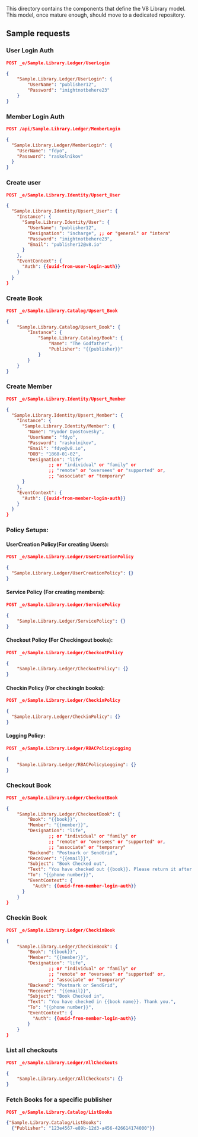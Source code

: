 This directory contains the components that define the V8 Library model.
This model, once mature enough, should move to a dedicated repository.

## Sample requests

### User Login Auth

```json
POST _e/Sample.Library.Ledger/UserLogin

{
    "Sample.Library.Ledger/UserLogin": {
        "UserName": "publisher12",
        "Password": "imightnotbehere23"
    }
}
```

### Member Login Auth
```json
POST /api/Sample.Library.Ledger/MemberLogin

{
  "Sample.Library.Ledger/MemberLogin": {
    "UserName": "fdyo",
    "Password": "raskolnikov"
  }
}
```

### Create user

```json
POST _e/Sample.Library.Identity/Upsert_User

{
  "Sample.Library.Identity/Upsert_User": {
    "Instance": {
      "Sample.Library.Identity/User": {
        "UserName": "publisher12",
        "Designation": "incharge", ;; or "general" or "intern"
        "Password": "imightnotbehere23",
        "Email": "publisher12@v8.io"
      }
    },
    "EventContext": {
      "Auth": {{uuid-from-user-login-auth}}
    }
  }
}
```

### Create Book

```json
POST _e/Sample.Library.Catalog/Upsert_Book

{
    "Sample.Library.Catalog/Upsert_Book": {
        "Instance": {
            "Sample.Library.Catalog/Book": {
                "Name": "The Godfather",
                "Publisher": "{{publisher}}"
            }
        }
    }
}
```

### Create Member

```json
POST _e/Sample.Library.Identity/Upsert_Member

{
  "Sample.Library.Identity/Upsert_Member": {
    "Instance": {
      "Sample.Library.Identity/Member": {
        "Name": "Fyodor Dyostovesky",
        "UserName": "fdyo",
        "Password": "raskolnikov",
        "Email": "fdyo@v8.io",
        "DOB": "1868-01-02",
        "Designation": "life"
                ;; or "individual" or "family" or
                ;; "remote" or "oversees" or "supported" or,
                ;; "associate" or "temporary"
      }
    },
    "EventContext": {
      "Auth": {{uuid-from-member-login-auth}}
    }
  }
}
```

### Policy Setups:
#### UserCreation Policy(For creating Users):

```json
POST _e/Sample.Library.Ledger/UserCreationPolicy

{
  "Sample.Library.Ledger/UserCreationPolicy": {}
}
```

#### Service Policy (For creating members):
```json
POST _e/Sample.Library.Ledger/ServicePolicy

{
    "Sample.Library.Ledger/ServicePolicy": {}
}
```

#### Checkout Policy (For Checkingout books):
```json
POST _e/Sample.Library.Ledger/CheckoutPolicy

{
    "Sample.Library.Ledger/CheckoutPolicy": {}
}
```

#### Checkin Policy (For checkingIn books):
```json
POST _e/Sample.Library.Ledger/CheckinPolicy

{
  "Sample.Library.Ledger/CheckinPolicy": {}
}
```

#### Logging Policy:
```json
POST _e/Sample.Library.Ledger/RBACPolicyLogging

{
    "Sample.Library.Ledger/RBACPolicyLogging": {}
}
```

### Checkout Book

```json
POST _e/Sample.Library.Ledger/CheckoutBook

{
    "Sample.Library.Ledger/CheckoutBook": {
        "Book": "{{book}}",
        "Member": "{{member}}",
        "Designation": "life",
                ;; or "individual" or "family" or
                ;; "remote" or "oversees" or "supported" or,
                ;; "associate" or "temporary"
        "Backend": "Postmark or SendGrid",
        "Receiver": "{{email}}",
        "Subject": "Book Checked out",
        "Text": "You have checked out {{book}}. Please return it after 2 weeks.",
        "To": "{{phone number}}",
        "EventContext": {
          "Auth": {{uuid-from-member-login-auth}}
      }
    }
}
```

### Checkin Book

```json
POST _e/Sample.Library.Ledger/CheckinBook

{
    "Sample.Library.Ledger/CheckinBook": {
        "Book": "{{book}}",
        "Member": "{{member}}",
        "Designation": "life",
                ;; or "individual" or "family" or
                ;; "remote" or "oversees" or "supported" or,
                ;; "associate" or "temporary"
        "Backend": "Postmark or SendGrid",
        "Receiver": "{{email}}",
        "Subject": "Book Checked in",
        "Text": "You have checked in {{book name}}. Thank you.",
        "To": "{{phone number}}",
        "EventContext": {
          "Auth": {{uuid-from-member-login-auth}}
        }
    }
}
```

### List all checkouts

```json
POST _e/Sample.Library.Ledger/AllCheckouts

{
    "Sample.Library.Ledger/AllCheckouts": {}
}
```
### Fetch Books for a specific publisher

```json
POST _e/Sample.Library.Catalog/ListBooks

{"Sample.Library.Catalog/ListBooks":
  {"Publisher": "123e4567-e89b-12d3-a456-426614174000"}}
```

